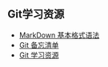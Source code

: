 

## Git学习资源

- [MarkDown 基本格式语法](https://docs.github.com/cn/get-started/writing-on-github/getting-started-with-writing-and-formatting-on-github/basic-writing-and-formatting-syntax)
- [Git 备忘清单](https://training.github.com/downloads/zh_CN/github-git-cheat-sheet/)
- [Git 学习资源](https://docs.github.com/cn/get-started/quickstart/git-and-github-learning-resources)


